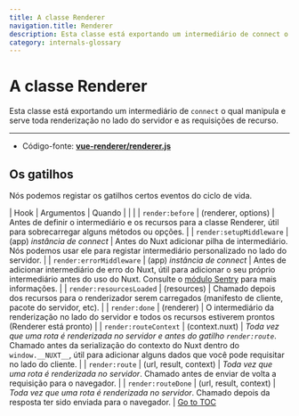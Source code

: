 ```yaml
---
title: A classe Renderer
navigation.title: Renderer
description: Esta classe está exportando um intermediário de connect o qual manipula e serve toda renderização no lado do servidor e as requisições de recurso.
category: internals-glossary
---
```

# A classe Renderer

Esta classe está exportando um intermediário de `connect` o qual manipula e serve toda renderização no lado do servidor e as requisições de recurso.

---

- Código-fonte: **[vue-renderer/renderer.js](https://github.com/nuxt/nuxt.js/blob/dev/packages/vue-renderer/src/renderer.js)**

## Os gatilhos

Nós podemos registar os gatilhos certos eventos do ciclo de vida.

| Hook                     | Argumentos               | Quando                                                    |
|  |
| `render:before`          | (renderer, options)      | Antes de definir o intermediário e os recursos para a classe Renderer, útil para sobrecarregar alguns métodos ou opções.                                                |
| `render:setupMiddleware` | (app) _instância de connect_ | Antes do Nuxt adicionar pilha de intermediário. Nós podemos usar ele para registar intermediário personalizado no lado do servidor.                                   |
| `render:errorMiddleware` | (app) _instância de connect_ | Antes de adicionar intermediário de erro do Nuxt, útil para adicionar o seu próprio intermediário antes do uso do Nuxt. Consulte o [módulo Sentry](https://github.com/nuxt-community/sentry-module/blob/v4.0.3/lib/module.js#L151) para mais informações. |
| `render:resourcesLoaded` | (resources)              | Chamado depois dos recursos para o renderizador serem carregados (manifesto de cliente, pacote do servidor, etc).                                                                                                                              |
| `render:done`            | (renderer)               | O intermediário da renderização no lado do servidor e todos os recursos estiverem prontos (Renderer está pronto)                                                        |
| `render:routeContext`    | (context.nuxt)           | _Toda vez que uma rota é renderizada no servidor e antes do gatilho `render:route`_. Chamado antes da serialização do contexto do Nuxt dentro do `window.__NUXT__`, útil para adicionar alguns dados que você pode requisitar no lado do cliente.                  |
| `render:route`           | (url, result, context)   | _Toda vez que uma rota é renderizada no servidor_. Chamado antes de enviar de volta a requisição para o navegador.                                                           |
| `render:routeDone`       | (url, result, context)   | _Toda vez que uma rota é renderizada no servidor_. Chamado depois da resposta ter sido enviada para o navegador.                                                    |
<span style='float: footnote;'><a href="../index.html#toc">Go to TOC</a></span>
